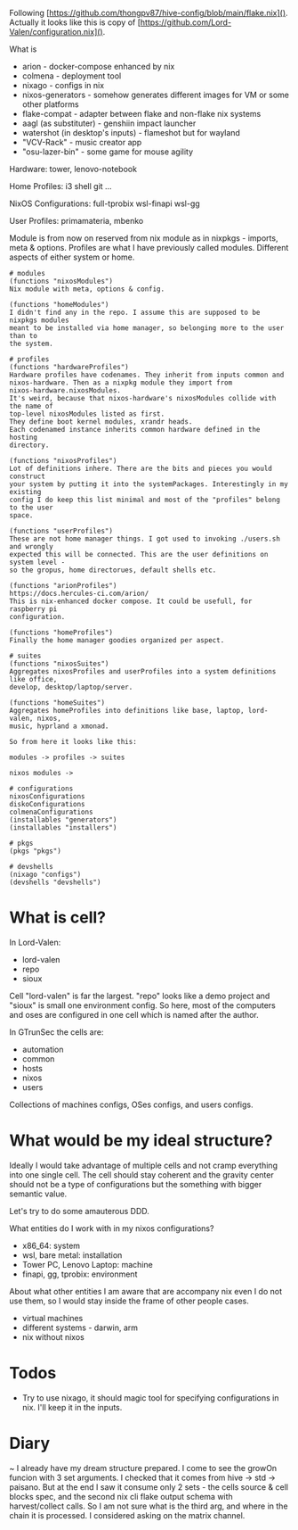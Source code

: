 Following [https://github.com/thongpv87/hive-config/blob/main/flake.nix]().
Actually it looks like this is copy of [https://github.com/Lord-Valen/configuration.nix]().

What is

- arion - docker-compose enhanced by nix
- colmena - deployment tool
- nixago - configs in nix
- nixos-generators - somehow generates different images for VM or some other platforms
- flake-compat - adapter between flake and non-flake nix systems
- aagl (as substituter) - genshiin impact launcher
- watershot (in desktop's inputs) - flameshot but for wayland
- "VCV-Rack" - music creator app
- "osu-lazer-bin" - some game for mouse agility

Hardware:
tower,
lenovo-notebook

Home Profiles:
i3
shell
git
...

NixOS Configurations:
full-tprobix
wsl-finapi
wsl-gg

User Profiles:
primamateria, mbenko

Module is from now on reserved from nix module as in nixpkgs - imports, meta &
options.
Profiles are what I have previously called modules. Different aspects of either
system or home.

```
# modules
(functions "nixosModules")
Nix module with meta, options & config.

(functions "homeModules")
I didn't find any in the repo. I assume this are supposed to be nixpkgs modules
meant to be installed via home manager, so belonging more to the user than to
the system.

# profiles
(functions "hardwareProfiles")
Hardware profiles have codenames. They inherit from inputs common and
nixos-hardware. Then as a nixpkg module they import from
nixos-hardware.nixosModules.
It's weird, because that nixos-hardware's nixosModules collide with the name of
top-level nixosModules listed as first.
They define boot kernel modules, xrandr heads.
Each codenamed instance inherits common hardware defined in the hosting
directory.

(functions "nixosProfiles")
Lot of definitions inhere. There are the bits and pieces you would construct
your system by putting it into the systemPackages. Interestingly in my existing
config I do keep this list minimal and most of the "profiles" belong to the user
space.

(functions "userProfiles")
These are not home manager things. I got used to invoking ./users.sh and wrongly
expected this will be connected. This are the user definitions on system level -
so the gropus, home directorues, default shells etc.

(functions "arionProfiles")
https://docs.hercules-ci.com/arion/
This is nix-enhanced docker compose. It could be usefull, for raspberry pi
configuration.

(functions "homeProfiles")
Finally the home manager goodies organized per aspect.

# suites
(functions "nixosSuites")
Aggregates nixosProfiles and userProfiles into a system definitions like office,
develop, desktop/laptop/server.

(functions "homeSuites")
Aggregates homeProfiles into definitions like base, laptop, lord-valen, nixos,
music, hyprland a xmonad.

So from here it looks like this:

modules -> profiles -> suites

nixos modules ->

# configurations
nixosConfigurations
diskoConfigurations
colmenaConfigurations
(installables "generators")
(installables "installers")

# pkgs
(pkgs "pkgs")

# devshells
(nixago "configs")
(devshells "devshells")
```

# What is cell?

In Lord-Valen:

- lord-valen
- repo
- sioux

Cell "lord-valen" is far the largest. "repo" looks like a demo project and
"sioux" is small one environment config. So here, most of the computers and oses
are configured in one cell which is named after the author.

In GTrunSec the cells are:

- automation
- common
- hosts
- nixos
- users

Collections of machines configs, OSes configs, and users configs.

# What would be my ideal structure?

Ideally I would take advantage of multiple cells and not cramp everything into
one single cell. The cell should stay coherent and the gravity center should not
be a type of configurations but the something with bigger semantic value.

Let's try to do some amauterous DDD.

What entities do I work with in my nixos configurations?

- x86_64: system
- wsl, bare metal: installation
- Tower PC, Lenovo Laptop: machine
- finapi, gg, tprobix: environment

About what other entities I am aware that are accompany nix even I do not use
them, so I would stay inside the frame of other people cases.

- virtual machines
- different systems - darwin, arm
- nix without nixos

# Todos

- Try to use nixago, it should magic tool for specifying configurations in nix.
  I'll keep it in the inputs.

# Diary

~ I already have my dream structure prepared. I come to see the growOn funcion
with 3 set arguments. I checked that it comes from hive -> std -> paisano. But
at the end I saw it consume only 2 sets - the cells source & cell blocks spec,
and the second nix cli flake output schema with harvest/collect calls. So I am
not sure what is the third arg, and where in the chain it is processed. I
considered asking on the matrix channel.
